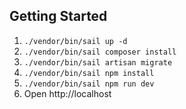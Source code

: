 ## Getting Started

1. `./vendor/bin/sail up -d`
2. `./vendor/bin/sail composer install`
3. `./vendor/bin/sail artisan migrate`
4. `./vendor/bin/sail npm install`
5. `./vendor/bin/sail npm run dev`
6. Open http://localhost
